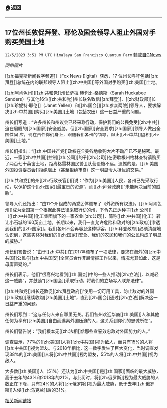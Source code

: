 ###  [:house:返回](README.md)
---


## 17位州长敦促拜登、耶伦及国会领导人阻止外国对手购买美国土地
`12/5/2023 3:51 PM UTC Himalaya San Francisco Quantum Farm` [轉載自GNews](https://gnews.org/articles/2074424)

*网络图片*

[[zh:福克斯新闻数字频道]]（Fox News Digital）获悉，17 位州长呼吁包括[[zh:拜登]]总统在内的联邦领导人阻止[[zh:中共国]]等外国对手购买[[zh:美国]]土地。

[[zh:阿肯色州]][[zh:共和党]]州长萨拉·赫卡比-桑德斯（Sarah Huckabee Sanders）与其他16位[[zh:共和党]]州长联名致信[[zh:拜登]]、[[zh:财政部]]长[[zh:珍妮特·耶伦]]（Janet Yellen）和[[zh:国会]][[zh:参众两院]]领导人，要求解决[[zh:中共国]]购买[[zh:美国]]土地（包括农田）这一日益严重的问题。

州长们写道：“许多州长和州议会已经采取行动，保护我们的公民免受[[zh:中共]]迫在眉睫的[[zh:国家]]安全威胁。但[[zh:国家]]安全要求[[zh:国家]]领导人做出全国性回 应。现在责任你们身上，跟随我们各州的领导，阻止[[zh:中共]]囤积[[zh:美国]]土地。”

州长们指出：“[[zh:中国共产党]]政权在全美各地收购大片不动产已不是秘密。最近，一家[[zh:中共国]]控制[[zh:公司]]的子[[zh:公司]]在密歇根州格林查特镇购买了两百七十英亩土地，距离格雷林国民警卫队营设施不远。遗憾的是，[[zh:美国外国投资委员会]]拒绝阻止（甚至拒绝审查）这一明显令人担忧的交易。”

[[zh:共和党]]的州[[zh:行政长官]]们说：“作为[[zh:美国]]人民，各州已先采取行动，以保护这个[[zh:国家]]最宝贵的资源”，而[[zh:拜登政府]]“未能解决当前的威胁”。

领导人们还指出：“由11个州组成的两党团体颁布了《外资所有权法》，[[zh:阿肯色州]]成为全国第一个根据此类法律采取行动的州，下令先正达种子[[zh:公司]]（[[zh:中共国]]化工集团旗下的一家农业[[zh:公司]]，简称[[zh:中共国]]化工）转让小石城的160英亩土地。长期以来，我们一直允许危险和敌对的[[zh:政府]]渗透到我们的[[zh:国家]]。我们各州不会再容忍这种纵容。[[zh:拜登政府]]必须清醒地认识到，这些实体对我们的[[zh:国家]]安全、我们的农民和我们的公民构成了明显的威胁。”

州长们警告说：“由于[[zh:中共]]在2017年颁布了一项法律，要求在海外的[[zh:中共国]]公民与[[zh:中共国安]]全官员合作开展情报工作以来，情况尤其如此，这是毋庸置疑的。”

州长们表示，他们“很高兴地看到[[zh:国会]]中的一些人推动[[zh:立法]]，以减轻这一威胁”，并鼓励“[[zh:国会]]采取行动，将我们的立场写入联邦法律”。

[[zh:共和党]]州长还敦促[[zh:拜登政府]]“使用一切可用工具，防止敌对的外国[[zh:政府]]继续收购[[zh:美国]]土地”，直到[[zh:国会]]通过[[zh:立法]]解决这一日益严重的问题。

州长们写到：“这与任何人来自哪里无关。我们各州欢迎华裔[[zh:美国]]人和其他任何为享有[[zh:美国]]自由而逃离外国压迫的人，这关系到你们的忠诚所在”。

州长们警告说：“我们根本无[[zh:法相]]信那些宣誓效忠敌对外国势力的人。”

调查显示，77%的[[zh:美国]]人将[[zh:中共国]]视为敌人，而只有15%的人将[[zh:中共国]]视为盟友。与2018年相比，这一数字发生了巨大变化，当时调查发现38%的[[zh:美国]]人将[[zh:中共国]]视为盟友，55%的人将[[zh:中共国]]视为敌人。

大多数[[zh:美国]]人（51%）还认为[[zh:中共国]]是[[zh:国家]]面临的最大威胁，高于去年的43%和2018年的21%。与此同时，将[[zh:俄罗斯]]视为最大威胁的人数正在下降，只有24%的人将[[zh:俄罗斯]]视为最大威胁，低于去年[[zh:俄罗斯]]入侵[[zh:乌克兰]]后的31%。

[相关新闻链接](https://www.foxnews.com/politics/17-governors-call-biden-yellen-congressional-leaders-prevent-foreign-adversaries-buying-us-land)

